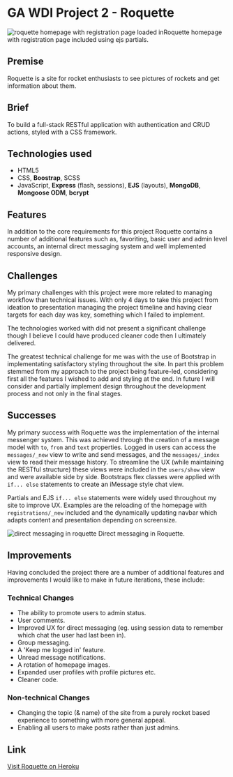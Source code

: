 # GA WDI Project 2 - Roquette

<img src="https://i.imgur.com/GVSBt0I.png" alt="roquette homepage with registration page loaded in">Roquette homepage with registration page included using ejs partials.

## Premise
Roquette is a site for rocket enthusiasts to see pictures of rockets and get information about them.

## Brief
To build a full-stack RESTful application with authentication and CRUD actions, styled with a CSS framework.

## Technologies used
* HTML5
* CSS, **Boostrap**, SCSS
* JavaScript, **Express** (flash, sessions), **EJS** (layouts), **MongoDB**, **Mongoose ODM**, **bcrypt**

## Features
In addition to the core requirements for this project Roquette contains a number of additional features such as, favoriting, basic user and admin level accounts, an internal direct messaging system and well implemented responsive design.

## Challenges
My primary challenges with this project were more related to managing workflow than technical issues.  With only 4 days to take this project from ideation to presentation managing the project timeline and having clear targets for each day was key, something which I failed to implement.

The technologies worked with did not present a significant challenge though I believe I could have produced cleaner code then I ultimately delivered.

The greatest technical challenge for me was with the use of Bootstrap in implementating satisfactory styling throughout the site.  In part this problem stemmed from my approach to the project being feature-led, considering first all the features I wished to add and styling at the end.  In future I will consider and partially implement design throughout the development process and not only in the final stages.

## Successes
My primary success with Roquette was the implementation of the internal messenger system.  This was achieved through the creation of a message model with `to`, `from` and `text` properties.  Logged in users can access the `messages/_new` view to write and send messages, and the `messages/_index` view to read their message history.  To streamline the UX (while maintaining the RESTful structure) these views were included in the `users/show` view and were available side by side.  Bootstraps flex classes were applied with `if... else` statements to create an iMessage style chat view.

Partials and EJS `if... else` statements were widely used throughout my site to improve UX.  Examples are the reloading of the homepage with `registrations/_new` included and the dynamically updating navbar which adapts content and presentation depending on screensize.

<img src="https://i.imgur.com/xwz0T2y.png" alt="direct messaging in roquette">
Direct messaging in Roquette.

## Improvements
Having concluded the project there are a number of additional features and improvements I would like to make in future iterations, these include:
### Technical Changes
* The ability to promote users to admin status.
* User comments.
* Improved UX for direct messaging (eg. using session data to remember which chat the user had last been in).
* Group messaging.
* A 'Keep me logged in' feature.
* Unread message notifications.
* A rotation of homepage images.
* Expanded user profiles with profile pictures etc.
* Cleaner code.
### Non-technical Changes
* Changing the topic (& name) of the site from a purely rocket based experience to something with more general appeal.
* Enabling all users to make posts rather than just admins.

## Link ##
[Visit Roquette on Heroku](https://roquette.herokuapp.com/ "Roquette")
